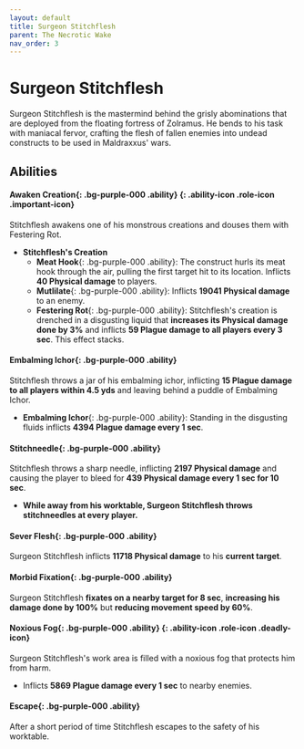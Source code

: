 ```yaml
---
layout: default
title: Surgeon Stitchflesh
parent: The Necrotic Wake
nav_order: 3
---
```


# Surgeon Stitchflesh

Surgeon Stitchflesh is the mastermind behind the grisly abominations that are deployed from the floating fortress of Zolramus. He bends to his task with maniacal fervor, crafting the flesh of fallen enemies into undead constructs to be used in Maldraxxus' wars.

## Abilities


#### **Awaken Creation**{: .bg-purple-000 .ability}*&nbsp;*{: .ability-icon .role-icon .important-icon}
Stitchflesh awakens one of his monstrous creations and douses them with Festering Rot.
  - **Stitchflesh's Creation**
    - **Meat Hook**{: .bg-purple-000 .ability}: The construct hurls its meat hook through the air, pulling the first target hit to its location.
        Inflicts **40 Physical damage** to players.
    - **Mutlilate**{: .bg-purple-000 .ability}: Inflicts **19041 Physical damage** to an enemy.
    - **Festering Rot**{: .bg-purple-000 .ability}: Stitchflesh's creation is drenched in a disgusting liquid that **increases its Physical damage done by 3%** and inflicts **59 Plague damage to all players every 3 sec**.
        This effect stacks.

#### **Embalming Ichor**{: .bg-purple-000 .ability}
Stitchflesh throws a jar of his embalming ichor, inflicting **15 Plague damage to all players within 4.5 yds** and leaving behind a puddle of Embalming Ichor.
  - **Embalming Ichor**{: .bg-purple-000 .ability}: Standing in the disgusting fluids inflicts **4394 Plague damage every 1 sec**.

#### **Stitchneedle**{: .bg-purple-000 .ability}
Stitchflesh throws a sharp needle, inflicting **2197 Physical damage** and causing the player to bleed for **439 Physical damage every 1 sec for 10 sec**.
  - **While away from his worktable, Surgeon Stitchflesh throws stitchneedles at every player.**

#### **Sever Flesh**{: .bg-purple-000 .ability}
Surgeon Stitchflesh inflicts **11718 Physical damage** to his **current target**.

#### **Morbid Fixation**{: .bg-purple-000 .ability}
Surgeon Stitchflesh **fixates on a nearby target for 8 sec**, **increasing his damage done by 100%** but **reducing movement speed by 60%**.

#### **Noxious Fog**{: .bg-purple-000 .ability}*&nbsp;*{: .ability-icon .role-icon .deadly-icon}
Surgeon Stitchflesh's work area is filled with a noxious fog that protects him from harm.
  - Inflicts **5869 Plague damage every 1 sec** to nearby enemies.

#### **Escape**{: .bg-purple-000 .ability}
After a short period of time Stitchflesh escapes to the safety of his worktable.
